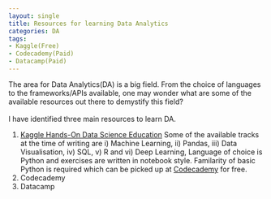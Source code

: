 ```yaml
---
layout: single
title: Resources for learning Data Analytics
categories: DA
tags: 
- Kaggle(Free)
- Codecademy(Paid)
- Datacamp(Paid)
---
```


The area for Data Analytics(DA) is a big field. From the choice of languages to the frameworks/APIs available, one may wonder what are some of 
the available resources out there to demystify this field?
<br />
<br />
I have identified three main resources to learn DA.
1. [Kaggle Hands-On Data Science Education](https://www.kaggle.com/learn/overview)
Some of the available tracks at the time of writing are i) Machine Learning, ii) Pandas, iii) Data Visualisation, iv) SQL, v) R and vi) Deep Learning,
Language of choice is Python and exercises are written in notebook style. Familarity of basic Python is required which can be picked up at
[Codecademy](https://www.codecademy.com/learn/learn-python) for free.
2. Codecademy
3. Datacamp